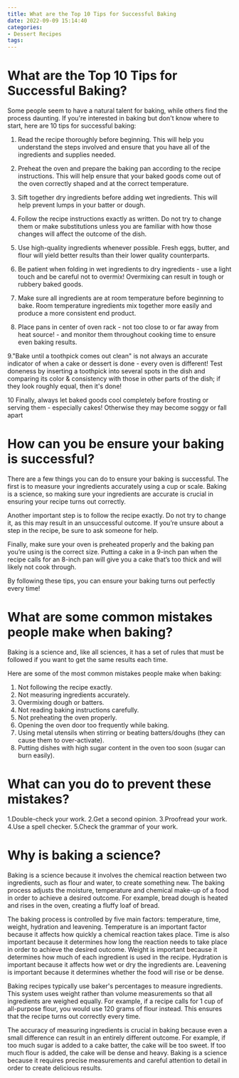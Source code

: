 ```yaml
---
title: What are the Top 10 Tips for Successful Baking
date: 2022-09-09 15:14:40
categories:
- Dessert Recipes
tags:
---
```



#  What are the Top 10 Tips for Successful Baking?

Some people seem to have a natural talent for baking, while others find the process daunting. If you're interested in baking but don't know where to start, here are 10 tips for successful baking:

1. Read the recipe thoroughly before beginning. This will help you understand the steps involved and ensure that you have all of the ingredients and supplies needed.

2. Preheat the oven and prepare the baking pan according to the recipe instructions. This will help ensure that your baked goods come out of the oven correctly shaped and at the correct temperature.

3. Sift together dry ingredients before adding wet ingredients. This will help prevent lumps in your batter or dough.

4. Follow the recipe instructions exactly as written. Do not try to change them or make substitutions unless you are familiar with how those changes will affect the outcome of the dish.

5. Use high-quality ingredients whenever possible. Fresh eggs, butter, and flour will yield better results than their lower quality counterparts.

6. Be patient when folding in wet ingredients to dry ingredients - use a light touch and be careful not to overmix! Overmixing can result in tough or rubbery baked goods.

7. Make sure all ingredients are at room temperature before beginning to bake. Room temperature ingredients mix together more easily and produce a more consistent end product.

8. Place pans in center of oven rack - not too close to or far away from heat source! - and monitor them throughout cooking time to ensure even baking results.

9."Bake until a toothpick comes out clean" is not always an accurate indicator of when a cake or dessert is done - every oven is different! Test doneness by inserting a toothpick into several spots in the dish and comparing its color & consistency with those in other parts of the dish; if they look roughly equal, then it's done!

10 Finally, always let baked goods cool completely before frosting or serving them - especially cakes! Otherwise they may become soggy or fall apart

#  How can you be ensure your baking is successful?

There are a few things you can do to ensure your baking is successful. The first is to measure your ingredients accurately using a cup or scale. Baking is a science, so making sure your ingredients are accurate is crucial in ensuring your recipe turns out correctly.

Another important step is to follow the recipe exactly. Do not try to change it, as this may result in an unsuccessful outcome. If you’re unsure about a step in the recipe, be sure to ask someone for help.

Finally, make sure your oven is preheated properly and the baking pan you’re using is the correct size. Putting a cake in a 9-inch pan when the recipe calls for an 8-inch pan will give you a cake that’s too thick and will likely not cook through.

By following these tips, you can ensure your baking turns out perfectly every time!

#  What are some common mistakes people make when baking?

Baking is a science and, like all sciences, it has a set of rules that must be followed if you want to get the same results each time.

Here are some of the most common mistakes people make when baking:

1. Not following the recipe exactly.
2. Not measuring ingredients accurately.
3. Overmixing dough or batters.
4. Not reading baking instructions carefully.
5. Not preheating the oven properly.
6. Opening the oven door too frequently while baking.
7. Using metal utensils when stirring or beating batters/doughs (they can cause them to over-activate).
8. Putting dishes with high sugar content in the oven too soon (sugar can burn easily).

#  What can you do to prevent these mistakes?

1.Double-check your work.
2.Get a second opinion.
3.Proofread your work.
4.Use a spell checker.
5.Check the grammar of your work.

#  Why is baking a science?

Baking is a science because it involves the chemical reaction between two ingredients, such as flour and water, to create something new. The baking process adjusts the moisture, temperature and chemical make-up of a food in order to achieve a desired outcome. For example, bread dough is heated and rises in the oven, creating a fluffy loaf of bread.

The baking process is controlled by five main factors: temperature, time, weight, hydration and leavening. Temperature is an important factor because it affects how quickly a chemical reaction takes place. Time is also important because it determines how long the reaction needs to take place in order to achieve the desired outcome. Weight is important because it determines how much of each ingredient is used in the recipe. Hydration is important because it affects how wet or dry the ingredients are. Leavening is important because it determines whether the food will rise or be dense.

Baking recipes typically use baker's percentages to measure ingredients. This system uses weight rather than volume measurements so that all ingredients are weighed equally. For example, if a recipe calls for 1 cup of all-purpose flour, you would use 120 grams of flour instead. This ensures that the recipe turns out correctly every time.

The accuracy of measuring ingredients is crucial in baking because even a small difference can result in an entirely different outcome. For example, if too much sugar is added to a cake batter, the cake will be too sweet. If too much flour is added, the cake will be dense and heavy. Baking is a science because it requires precise measurements and careful attention to detail in order to create delicious results.